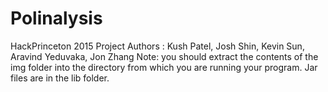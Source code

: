 # Polinalysis
HackPrinceton 2015 Project
Authors : Kush Patel, Josh Shin, Kevin Sun, Aravind Yeduvaka, Jon Zhang
Note: you should extract the contents of the img folder into the directory from which you are running your program.
Jar files are in the lib folder.
